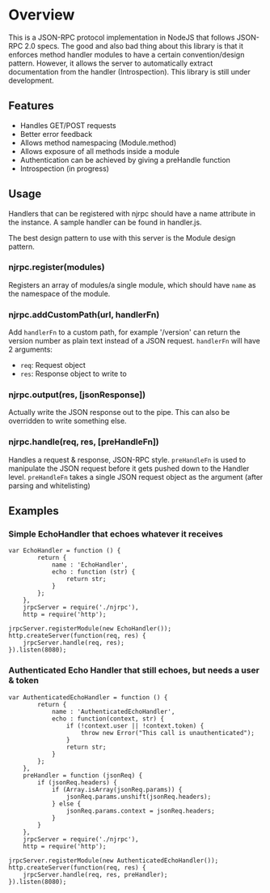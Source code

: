# Overview
This is a JSON-RPC protocol implementation in NodeJS that follows JSON-RPC 2.0 specs. The good and also bad thing about this library is that it enforces method handler modules to have a certain convention/design pattern. However, it allows the server to automatically extract documentation from the handler (Introspection). This library is still under development.

## Features
- Handles GET/POST requests
- Better error feedback
- Allows method namespacing (Module.method)
- Allows exposure of all methods inside a module
- Authentication can be achieved by giving a preHandle function
- Introspection (in progress)


## Usage
Handlers that can be registered with njrpc should have a name attribute in the instance. A sample handler can be found in handler.js.

The best design pattern to use with this server is the Module design pattern.

### njrpc.register(modules)
Registers an array of modules/a single module, which should have `name` as the namespace of the module.

### njrpc.addCustomPath(url, handlerFn)
Add `handlerFn` to a custom path, for example '/version' can return the version number as plain text instead of a JSON request.
`handlerFn` will have 2 arguments:             

- `req`: Request object
- `res`: Response object to write to

### njrpc.output(res, [jsonResponse])
Actually write the JSON response out to the pipe. This can also be overridden to write something else.

### njrpc.handle(req, res, [preHandleFn])
Handles a request & response, JSON-RPC style. `preHandleFn` is used to manipulate the JSON request before it gets pushed down to the Handler level. `preHandleFn` takes a single JSON request object as the argument (after parsing and whitelisting)

## Examples

### Simple EchoHandler that echoes whatever it receives

	var EchoHandler = function () {
			return {
				name : 'EchoHandler',
				echo : function (str) {
					return str;
				}
			};
		},
		jrpcServer = require('./njrpc'),
		http = require('http');
	
	jrpcServer.registerModule(new EchoHandler());
	http.createServer(function(req, res) {
		jrpcServer.handle(req, res);	
	}).listen(8080);
	
### Authenticated Echo Handler that still echoes, but needs a user & token

	var AuthenticatedEchoHandler = function () {
			return {
				name : 'AuthenticatedEchoHandler',
				echo : function(context, str) {
					if (!context.user || !context.token) {
						throw new Error("This call is unauthenticated");
					}
					return str;
				}
			};
		},
		preHandler = function (jsonReq) {
			if (jsonReq.headers) {
				if (Array.isArray(jsonReq.params)) {
					jsonReq.params.unshift(jsonReq.headers);
				} else {
					jsonReq.params.context = jsonReq.headers;
				}
			}
		},
		jrpcServer = require('./njrpc'),
		http = require('http');
	
	jrpcServer.registerModule(new AuthenticatedEchoHandler());
	http.createServer(function(req, res) {
		jrpcServer.handle(req, res, preHandler);	
	}).listen(8080);

